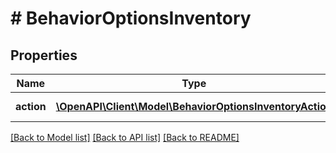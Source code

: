 # # BehaviorOptionsInventory


## Properties 


Name | Type | Description | Notes
------------ | ------------- | ------------- | -------------
**action**| [**\OpenAPI\Client\Model\BehaviorOptionsInventoryAction**](BehaviorOptionsInventoryAction.md) |  for more information please, see Model/BehaviorOptionsInventoryAction.php  | [optional]


[[Back to Model list]](../../README.md#models) [[Back to API list]](../../README.md#endpoints) [[Back to README]](../../README.md)

